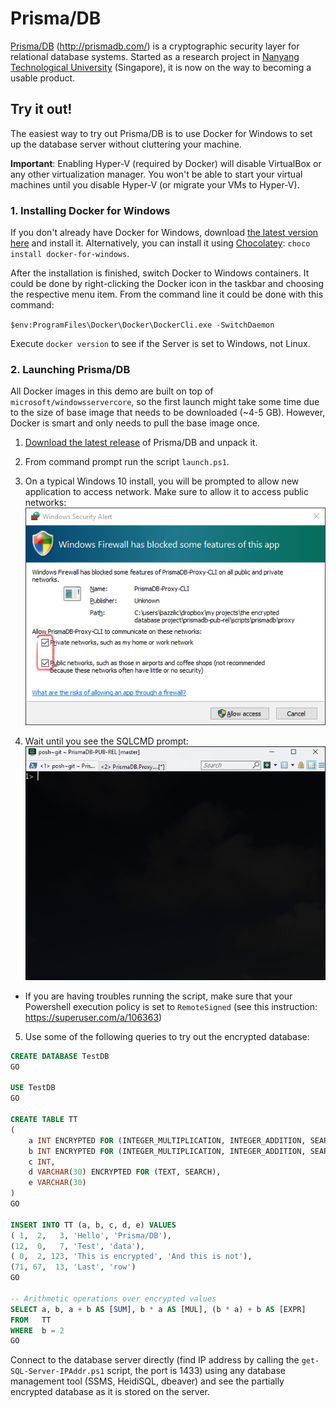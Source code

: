 # Prisma/DB
[Prisma/DB](http://prismadb.com/) (http://prismadb.com/) is a cryptographic security layer for relational database systems.
Started as a research project in [Nanyang Technological University](http://www.ntu.edu.sg/Pages/home.aspx) (Singapore), it is now on the way to becoming a usable product.

## Try it out!
The easiest way to try out Prisma/DB is to use Docker for Windows to set up the database server without cluttering your machine.

**Important**: Enabling Hyper-V (required by Docker) will disable VirtualBox or any other virtualization manager.
You won't be able to start your virtual machines until you disable Hyper-V (or migrate your VMs to Hyper-V).

### 1. Installing Docker for Windows
If you don't already have Docker for Windows, download [the latest version here](https://download.docker.com/win/stable/InstallDocker.msi) and install it.
Alternatively, you can install it using [Chocolatey](https://chocolatey.org/): `choco install docker-for-windows`.

After the installation is finished, switch Docker to Windows containers.
It could be done by right-clicking the Docker icon in the taskbar and choosing the respective menu item.
From the command line it could be done with this command:

`$env:ProgramFiles\Docker\Docker\DockerCli.exe -SwitchDaemon`

Execute `docker version` to see if the Server is set to Windows, not Linux.

### 2. Launching Prisma/DB

All Docker images in this demo are built on top of `microsoft/windowsservercore`, so the first launch might take some time due to the size of base image that needs to be downloaded (~4-5 GB).
However, Docker is smart and only needs to pull the base image once.

1. [Download the latest release](https://github.com/PrismaDB/PrismaDB/releases) of Prisma/DB and unpack it.

2. From command prompt run the script `launch.ps1`.

3. On a typical Windows 10 install, you will be prompted to allow new application to access network. Make sure to allow it to access public networks:
![](https://raw.githubusercontent.com/PrismaDB/PrismaDB/master/img/firewall.png)

4. Wait until you see the SQLCMD prompt:
![](https://raw.githubusercontent.com/PrismaDB/PrismaDB/master/img/sqlcmd.gif)
 * If you are having troubles running the script, make sure that your Powershell execution policy is set to `RemoteSigned` (see this instruction: https://superuser.com/a/106363)

5. Use some of the following queries to try out the encrypted database:

```SQL
CREATE DATABASE TestDB
GO

USE TestDB
GO

CREATE TABLE TT
(
	a INT ENCRYPTED FOR (INTEGER_MULTIPLICATION, INTEGER_ADDITION, SEARCH),
	b INT ENCRYPTED FOR (INTEGER_MULTIPLICATION, INTEGER_ADDITION, SEARCH),
	c INT,
	d VARCHAR(30) ENCRYPTED FOR (TEXT, SEARCH),
	e VARCHAR(30)
)
GO

INSERT INTO TT (a, b, c, d, e) VALUES
( 1,  2,   3, 'Hello', 'Prisma/DB'),
(12,  0,   7, 'Test', 'data'),
( 0,  2, 123, 'This is encrypted', 'And this is not'),
(71, 67,  13, 'Last', 'row')
GO

-- Arithmetic operations over encrypted values
SELECT a, b, a + b AS [SUM], b * a AS [MUL], (b * a) + b AS [EXPR]
FROM   TT
WHERE  b = 2
GO
```

Connect to the database server directly (find IP address by calling the `get-SQL-Server-IPAddr.ps1` script, the port is 1433) using any database management tool (SSMS, HeidiSQL, dbeaver) and see the partially encrypted database as it is stored on the server.
